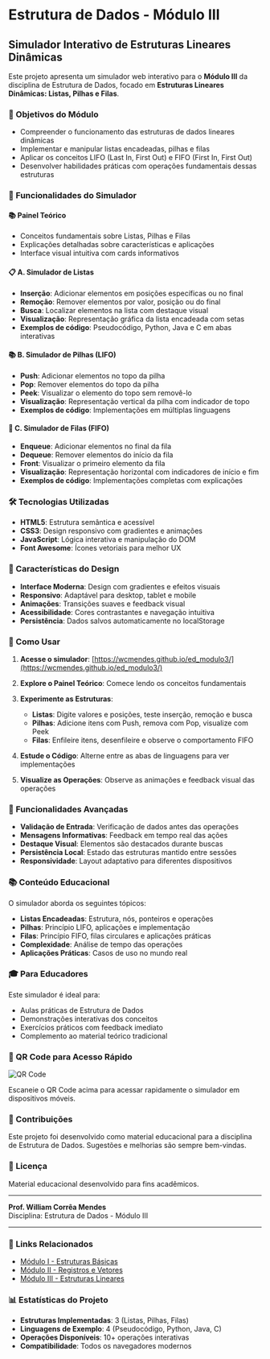 # Estrutura de Dados - Módulo III

## Simulador Interativo de Estruturas Lineares Dinâmicas

Este projeto apresenta um simulador web interativo para o **Módulo III** da disciplina de Estrutura de Dados, focado em **Estruturas Lineares Dinâmicas: Listas, Pilhas e Filas**.

### 🎯 Objetivos do Módulo

- Compreender o funcionamento das estruturas de dados lineares dinâmicas
- Implementar e manipular listas encadeadas, pilhas e filas
- Aplicar os conceitos LIFO (Last In, First Out) e FIFO (First In, First Out)
- Desenvolver habilidades práticas com operações fundamentais dessas estruturas

### 🚀 Funcionalidades do Simulador

#### 📚 Painel Teórico
- Conceitos fundamentais sobre Listas, Pilhas e Filas
- Explicações detalhadas sobre características e aplicações
- Interface visual intuitiva com cards informativos

#### 📋 A. Simulador de Listas
- **Inserção**: Adicionar elementos em posições específicas ou no final
- **Remoção**: Remover elementos por valor, posição ou do final
- **Busca**: Localizar elementos na lista com destaque visual
- **Visualização**: Representação gráfica da lista encadeada com setas
- **Exemplos de código**: Pseudocódigo, Python, Java e C em abas interativas

#### 📚 B. Simulador de Pilhas (LIFO)
- **Push**: Adicionar elementos no topo da pilha
- **Pop**: Remover elementos do topo da pilha
- **Peek**: Visualizar o elemento do topo sem removê-lo
- **Visualização**: Representação vertical da pilha com indicador de topo
- **Exemplos de código**: Implementações em múltiplas linguagens

#### 🔄 C. Simulador de Filas (FIFO)
- **Enqueue**: Adicionar elementos no final da fila
- **Dequeue**: Remover elementos do início da fila
- **Front**: Visualizar o primeiro elemento da fila
- **Visualização**: Representação horizontal com indicadores de início e fim
- **Exemplos de código**: Implementações completas com explicações

### 🛠️ Tecnologias Utilizadas

- **HTML5**: Estrutura semântica e acessível
- **CSS3**: Design responsivo com gradientes e animações
- **JavaScript**: Lógica interativa e manipulação do DOM
- **Font Awesome**: Ícones vetoriais para melhor UX

### 🎨 Características do Design

- **Interface Moderna**: Design com gradientes e efeitos visuais
- **Responsivo**: Adaptável para desktop, tablet e mobile
- **Animações**: Transições suaves e feedback visual
- **Acessibilidade**: Cores contrastantes e navegação intuitiva
- **Persistência**: Dados salvos automaticamente no localStorage

### 📖 Como Usar

1. **Acesse o simulador**: [https://wcmendes.github.io/ed_modulo3/](https://wcmendes.github.io/ed_modulo3/)

2. **Explore o Painel Teórico**: Comece lendo os conceitos fundamentais

3. **Experimente as Estruturas**:
   - **Listas**: Digite valores e posições, teste inserção, remoção e busca
   - **Pilhas**: Adicione itens com Push, remova com Pop, visualize com Peek
   - **Filas**: Enfileire itens, desenfileire e observe o comportamento FIFO

4. **Estude o Código**: Alterne entre as abas de linguagens para ver implementações

5. **Visualize as Operações**: Observe as animações e feedback visual das operações

### 🔧 Funcionalidades Avançadas

- **Validação de Entrada**: Verificação de dados antes das operações
- **Mensagens Informativas**: Feedback em tempo real das ações
- **Destaque Visual**: Elementos são destacados durante buscas
- **Persistência Local**: Estado das estruturas mantido entre sessões
- **Responsividade**: Layout adaptativo para diferentes dispositivos

### 📚 Conteúdo Educacional

O simulador aborda os seguintes tópicos:

- **Listas Encadeadas**: Estrutura, nós, ponteiros e operações
- **Pilhas**: Princípio LIFO, aplicações e implementação
- **Filas**: Princípio FIFO, filas circulares e aplicações práticas
- **Complexidade**: Análise de tempo das operações
- **Aplicações Práticas**: Casos de uso no mundo real

### 🎓 Para Educadores

Este simulador é ideal para:
- Aulas práticas de Estrutura de Dados
- Demonstrações interativas dos conceitos
- Exercícios práticos com feedback imediato
- Complemento ao material teórico tradicional

### 📱 QR Code para Acesso Rápido

![QR Code](assets/qrcode.png)

Escaneie o QR Code acima para acessar rapidamente o simulador em dispositivos móveis.

### 🤝 Contribuições

Este projeto foi desenvolvido como material educacional para a disciplina de Estrutura de Dados. Sugestões e melhorias são sempre bem-vindas.

### 📄 Licença

Material educacional desenvolvido para fins acadêmicos.

---

**Prof. William Corrêa Mendes**  
Disciplina: Estrutura de Dados - Módulo III

---

### 🔗 Links Relacionados

- [Módulo I - Estruturas Básicas](https://wcmendes.github.io/ed_modulo1/)
- [Módulo II - Registros e Vetores](https://wcmendes.github.io/ed_modulo2/)
- [Módulo III - Estruturas Lineares](https://wcmendes.github.io/ed_modulo3/)

### 📊 Estatísticas do Projeto

- **Estruturas Implementadas**: 3 (Listas, Pilhas, Filas)
- **Linguagens de Exemplo**: 4 (Pseudocódigo, Python, Java, C)
- **Operações Disponíveis**: 10+ operações interativas
- **Compatibilidade**: Todos os navegadores modernos

